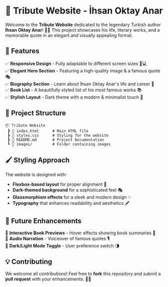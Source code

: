 # 🌟 Tribute Website - İhsan Oktay Anar

Welcome to the **Tribute Website** dedicated to the legendary Turkish author **İhsan Oktay Anar**! 📖✨ This project showcases his life, literary works, and a memorable quote in an elegant and visually appealing format.

## 🎨 Features

✅ **Responsive Design** - Fully adaptable to different screen sizes 📱💻<br>
✅ **Elegant Hero Section** - Featuring a high-quality image & a famous quote 🎭<br>
✅ **Biography Section** - Learn about İhsan Oktay Anar's life and career 📜<br>
✅ **Book List** - A beautifully styled list of his most famous works 📚<br>
✅ **Stylish Layout** - Dark theme with a modern & minimalist touch 🎨<br>

## 📂 Project Structure

```
📦 Tribute Website
 ┣ 📜 index.html      # Main HTML file
 ┣ 📜 styles.css      # Styling for the website
 ┣ 📜 README.md       # Project Documentation
 ┗ 📜 images/         # Folder containing images
```

## 🖌️ Styling Approach

The website is designed with:

- **Flexbox-based layout** for proper alignment 🎯
- **Dark-themed background** for a sophisticated feel 🎭
- **Glassmorphism effects** for a sleek and modern design ✨
- **Typography** that enhances readability and aesthetics 🖋️

## 🚀 Future Enhancements

🔹 **Interactive Book Previews** - Hover effects showing book summaries 📖<br>
🔹 **Audio Narration** - Voiceover of famous quotes 🎙️<br>
🔹 **Dark/Light Mode Toggle** - User preference switch 🌗<br>

## 💡 Contributing

We welcome all contributions! Feel free to **fork** this repository and submit a **pull request** with your enhancements. 🎉😊
